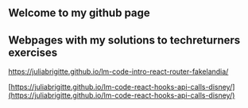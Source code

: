 ## Welcome to my github page


## Webpages with my solutions to techreturners exercises

https://juliabrigitte.github.io/lm-code-intro-react-router-fakelandia/

[https://juliabrigitte.github.io/lm-code-react-hooks-api-calls-disney/](https://juliabrigitte.github.io/lm-code-react-hooks-api-calls-disney/)

